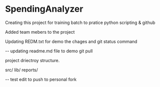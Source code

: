 # SpendingAnalyzer
Creating this project for training batch to pratice python scripting & github


Added team mebers to the project

Updating REDM.txt for demo the chages and git status command

-- updating readme.md file to demo git pull 

project driectroy structure. 

src/
lib/
reports/





-- 
test edit to push to personal fork 


